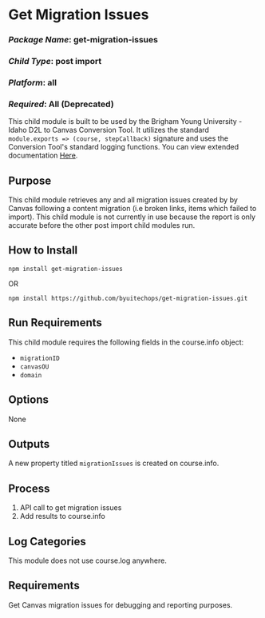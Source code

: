 # Get Migration Issues
### *Package Name*: get-migration-issues
### *Child Type*: post import
### *Platform*: all
### *Required*: All (Deprecated)

This child module is built to be used by the Brigham Young University - Idaho D2L to Canvas Conversion Tool. It utilizes the standard `module.exports => (course, stepCallback)` signature and uses the Conversion Tool's standard logging functions. You can view extended documentation [Here](https://github.com/byuitechops/d2l-to-canvas-conversion-tool/tree/master/documentation).

## Purpose

This child module retrieves any and all migration issues created by by Canvas following a content migration (i.e broken links, items which failed to import). This child module is not currently in use because the report is only accurate before the other post import child modules run.

## How to Install

```
npm install get-migration-issues
```
OR
```
npm install https://github.com/byuitechops/get-migration-issues.git
```

## Run Requirements

This child module requires the following fields in the course.info object:
* `migrationID`
* `canvasOU`
* `domain`


## Options
None

## Outputs
A new property titled `migrationIssues` is created on course.info.

## Process
1. API call to get migration issues
2. Add results to course.info

## Log Categories
This module does not use course.log anywhere.

## Requirements
Get Canvas migration issues for debugging and reporting purposes.
